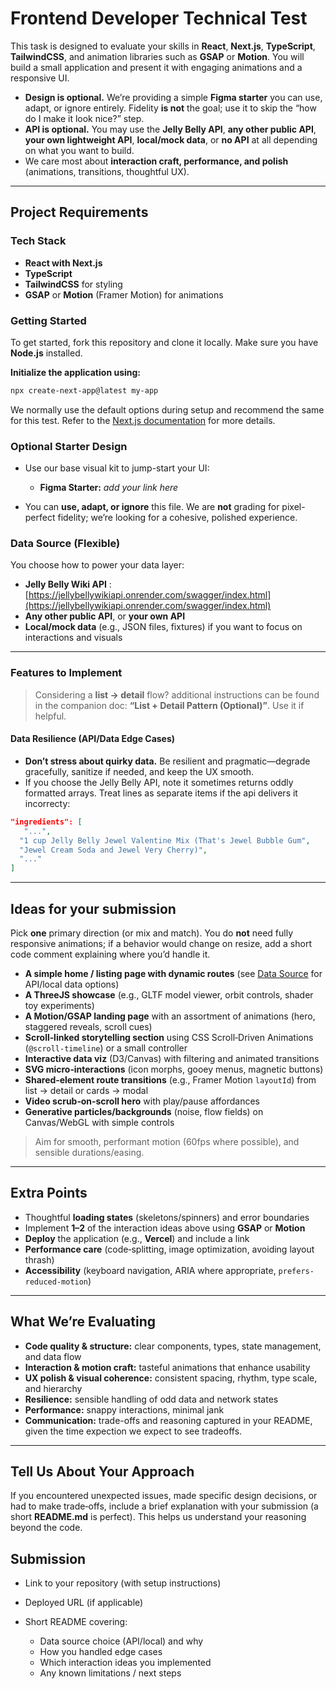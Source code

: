 # Frontend Developer Technical Test

This task is designed to evaluate your skills in **React**, **Next.js**, **TypeScript**, **TailwindCSS**, and animation libraries such as **GSAP** or **Motion**. You will build a small application and present it with engaging animations and a responsive UI.


* **Design is optional.** We’re providing a simple **Figma starter** you can use, adapt, or ignore entirely. Fidelity **is not** the goal; use it to skip the “how do I make it look nice?” step.
* **API is optional.** You may use the **Jelly Belly API**, **any other public API**, **your own lightweight API**, **local/mock data**, or **no API** at all depending on what you want to build.
* We care most about **interaction craft, performance, and polish** (animations, transitions, thoughtful UX).

---

## Project Requirements

### Tech Stack

* **React with Next.js**
* **TypeScript**
* **TailwindCSS** for styling
* **GSAP** or **Motion** (Framer Motion) for animations

### Getting Started

To get started, fork this repository and clone it locally. Make sure you have **Node.js** installed.

**Initialize the application using:**

```bash
npx create-next-app@latest my-app
```

We normally use the default options during setup and recommend the same for this test. Refer to the [Next.js documentation](https://nextjs.org/docs) for more details.

### Optional Starter Design

* Use our base visual kit to jump-start your UI:

  * **Figma Starter:** *add your link here*
* You can **use, adapt, or ignore** this file. We are **not** grading for pixel-perfect fidelity; we’re looking for a cohesive, polished experience.

### Data Source (Flexible)

You choose how to power your data layer:

* **Jelly Belly Wiki API** : [https://jellybellywikiapi.onrender.com/swagger/index.html](https://jellybellywikiapi.onrender.com/swagger/index.html)
* **Any other public API**, or **your own API**
* **Local/mock data** (e.g., JSON files, fixtures) if you want to focus on interactions and visuals

---

### Features to Implement

> Considering a **list → detail** flow? additional instructions can be found in the companion doc: **“List + Detail Pattern (Optional)”**. Use it if helpful.

#### Data Resilience (API/Data Edge Cases)

* **Don’t stress about quirky data.** Be resilient and pragmatic—degrade gracefully, sanitize if needed, and keep the UX smooth.
* If you choose the Jelly Belly API, note it sometimes returns oddly formatted arrays. Treat lines as separate items if the api delivers it incorrecty:

```json
"ingredients": [
   "...",
  "1 cup Jelly Belly Jewel Valentine Mix (That's Jewel Bubble Gum",
  "Jewel Cream Soda and Jewel Very Cherry)",
  "..."
]
```

---

## Ideas for your submission

Pick **one** primary direction (or mix and match). You do **not** need fully responsive animations; if a behavior would change on resize, add a short code comment explaining where you’d handle it.

* **A simple home / listing page with dynamic routes** (see [Data Source](#data-source-flexible) for API/local data options)
* **A ThreeJS showcase** (e.g., GLTF model viewer, orbit controls, shader toy experiments)
* **A Motion/GSAP landing page** with an assortment of animations (hero, staggered reveals, scroll cues)
* **Scroll‑linked storytelling section** using CSS Scroll‑Driven Animations (`@scroll-timeline`) or a small controller
* **Interactive data viz** (D3/Canvas) with filtering and animated transitions
* **SVG micro‑interactions** (icon morphs, gooey menus, magnetic buttons)
* **Shared‑element route transitions** (e.g., Framer Motion `layoutId`) from list → detail or cards → modal
* **Video scrub‑on‑scroll hero** with play/pause affordances
* **Generative particles/backgrounds** (noise, flow fields) on Canvas/WebGL with simple controls

> Aim for smooth, performant motion (60fps where possible),  and sensible durations/easing.

---

## Extra Points

* Thoughtful **loading states** (skeletons/spinners) and error boundaries
* Implement **1–2** of the interaction ideas above using **GSAP** or **Motion**
* **Deploy** the application (e.g., **Vercel**) and include a link
* **Performance care** (code‑splitting, image optimization, avoiding layout thrash)
* **Accessibility** (keyboard navigation, ARIA where appropriate, `prefers-reduced-motion`)

---

## What We’re Evaluating

* **Code quality & structure:** clear components, types, state management, and data flow
* **Interaction & motion craft:** tasteful animations that enhance usability
* **UX polish & visual coherence:** consistent spacing, rhythm, type scale, and hierarchy
* **Resilience:** sensible handling of odd data and network states
* **Performance:** snappy interactions, minimal jank
* **Communication:** trade-offs and reasoning captured in your README, given the time expection we expect to see tradeoffs.

---

## Tell Us About Your Approach

If you encountered unexpected issues, made specific design decisions, or had to make trade‑offs, include a brief explanation with your submission (a short **README.md** is perfect). This helps us understand your reasoning beyond the code.

## Submission

* Link to your repository (with setup instructions)
* Deployed URL (if applicable)
* Short README covering:

  * Data source choice (API/local) and why
  * How you handled edge cases
  * Which interaction ideas you implemented
  * Any known limitations / next steps
